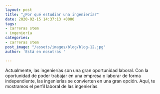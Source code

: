 ```yaml
---
layout: post
title: "¿Por qué estudiar una ingeniería?"
date: 2020-02-15 14:37:13 +0000
tags:
- carreras stem
- ingeniería
categories:
- carreras stem
post_image: "/assets/images/blog/blog-12.jpg"
author: 'Está en nosotras '

---
```

<p>Actualmente, las ingenierías son una gran oportunidad laboral. Con la oportunidad de poder trabajar en una empresa o laborar de forma independiente, las ingenierías se convierten en una gran opción. Aquí, te mostramos el perfil laboral de las ingenierías. </p>